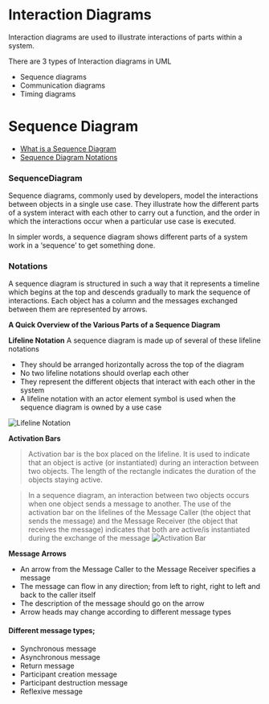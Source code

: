 # Interaction Diagrams 
Interaction diagrams are used to illustrate interactions of
parts within a system.

There are 3 types of Interaction diagrams in UML
- Sequence diagrams
- Communication diagrams
- Timing diagrams

# Sequence Diagram

* [What is a Sequence Diagram](#SequenceDiagram)
* [Sequence Diagram Notations](#Notations)
	

### SequenceDiagram

Sequence diagrams, commonly used by developers, model the interactions between objects in a single use case. They illustrate how the different parts of a system interact with each other to carry out a function, and the order in which the interactions occur when a particular use case is executed.

In simpler words, a sequence diagram shows different parts of a system work in a ‘sequence’ to get something done.
### Notations
A sequence diagram is structured in such a way that it represents a timeline which begins at the top and descends gradually to mark the sequence of interactions. Each object has a column and the messages exchanged between them are represented by arrows.

**A Quick Overview of the Various Parts of a Sequence Diagram**

**Lifeline Notation**
A sequence diagram is made up of several of these
lifeline notations
- They should be arranged horizontally across the top of
the diagram
- No two lifeline notations should overlap each other
- They represent the different objects that interact with
each other in the system
- A lifeline notation with an actor element symbol is used
when the sequence diagram is owned by a use case

![Lifeline Notation](https://github.com/venu-shastri/ooad-uml-knowledge/blob/master/images/Sequence-diagram-Lifeline.png)

**Activation Bars**
> Activation bar is the box placed on the lifeline. It is used to indicate that an object is active (or instantiated) during an interaction between two objects. The length of the rectangle indicates the duration of the objects staying active.

> In a sequence diagram, an interaction between two objects occurs when one object sends a message to another. The use of the activation bar on the lifelines of the Message Caller (the object that sends the message) and the Message Receiver (the object that receives the message) indicates that both are active/is instantiated during the exchange of the message
![Activation Bar ](https://github.com/venu-shastri/ooad-uml-knowledge/blob/master/images/ActivationBar.JPG)

**Message Arrows**
- An arrow from the Message Caller to the Message Receiver
specifies a message
- The message can flow in any direction; from left to right, right to left and back to the caller itself
- The description of the message should go on the arrow
- Arrow heads may change according to different message types

#### Different message types;
- Synchronous message
- Asynchronous message
-  Return message
- Participant creation message
-  Participant destruction message
- Reflexive message
<!--stackedit_data:
eyJoaXN0b3J5IjpbLTE4MzYwNDE2MDYsLTE2MjcxMDMzODYsMT
YwOTQxMDI5MywxNDIzNTIzMDU5LDE4MTg2NjMxNiwxMTM2NjQ3
NDZdfQ==
-->